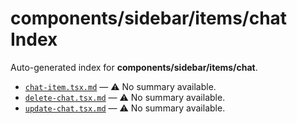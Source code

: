 # components/sidebar/items/chat Index

Auto-generated index for **components/sidebar/items/chat**.

- [`chat-item.tsx.md`](./chat-item.tsx.md) — ⚠️ No summary available.
- [`delete-chat.tsx.md`](./delete-chat.tsx.md) — ⚠️ No summary available.
- [`update-chat.tsx.md`](./update-chat.tsx.md) — ⚠️ No summary available.
